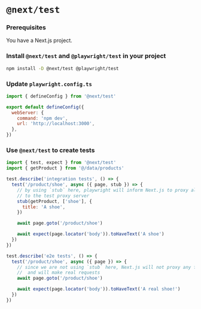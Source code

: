 # `@next/test`

### Prerequisites

You have a Next.js project.

### Install `@next/test` and `@playwright/test` in your project

```sh
npm install -D @next/test @playwright/test
```

### Update `playwright.config.ts`

```javascript
import { defineConfig } from '@next/test'

export default defineConfig({
  webServer: {
    command: 'npm dev',
    url: 'http://localhost:3000',
  },
})
```

### Use `@next/test` to create tests

```javascript
import { test, expect } from '@next/test'
import { getProduct } from '@/data/products'

test.describe('integration tests', () => {
  test('/product/shoe', async ({ page, stub }) => {
    // by using `stub` here, playwright will inform Next.js to proxy all fetches
    // to the test proxy server
    stub(getProduct, ['shoe'], {
      title: 'A shoe',
    })

    await page.goto('/product/shoe')

    await expect(page.locator('body')).toHaveText('A shoe')
  })
})

test.describe('e2e tests', () => {
  test('/product/shoe', async ({ page }) => {
    // since we are not using `stub` here, Next.js will not proxy any fetches
    //  and will make real requests
    await page.goto('/product/shoe')

    await expect(page.locator('body')).toHaveText('A real shoe!')
  })
})
```
